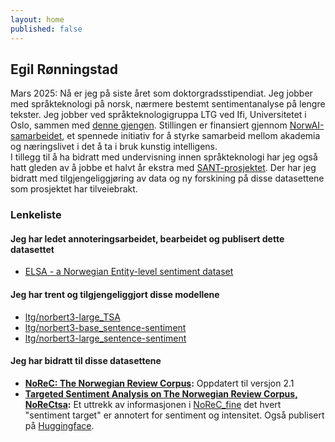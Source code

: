```yaml
---
layout: home
published: false
---
```

## Egil Rønningstad
Mars 2025: Nå er jeg på siste året som doktorgradsstipendiat. Jeg jobber med språkteknologi på norsk, nærmere bestemt sentimentanalyse på lengre tekster. Jeg jobber ved språkteknologigruppa LTG ved Ifi, Universitetet i Oslo, sammen med [denne gjengen](https://www.mn.uio.no/ifi/english/research/groups/ltg/). Stillingen er finansiert gjennom [NorwAI-samarbeidet](https://www.ntnu.edu/norwai), et spennede initiativ for å styrke samarbeid mellom akademia og næringslivet i det å ta i bruk kunstig intelligens.  
I tillegg til å ha bidratt med undervisning innen språkteknologi har jeg også hatt gleden av å jobbe et halvt år ekstra med [SANT-prosjektet](https://www.mn.uio.no/ifi/english/research/projects/sant/). Der har jeg bidratt med tilgjengeliggjøring av data og ny forskining på disse datasettene som prosjektet har tilveiebrakt.

### Lenkeliste

#### Jeg har ledet annoteringsarbeidet, bearbeidet og publisert dette datasettet
- [ELSA - a Norwegian Entity-level sentiment dataset](https://github.com/ltgoslo/ELSA)

#### Jeg har trent og tilgjengeliggjort disse modellene
- [ltg/norbert3-large_TSA](https://huggingface.co/ltg/norbert3-large_TSA)
- [ltg/norbert3-base_sentence-sentiment](https://huggingface.co/ltg/norbert3-base_sentence-sentiment)
- [ltg/norbert3-large_sentence-sentiment](https://huggingface.co/ltg/norbert3-large_sentence-sentiment)

#### Jeg har bidratt til disse datasettene
- **[NoReC: The Norwegian Review Corpus](https://github.com/ltgoslo/norec):** Oppdatert til versjon 2.1
- **[Targeted Sentiment Analysis on The Norwegian Review Corpus, NoReCtsa](https://github.com/ltgoslo/norec_tsa):** Et uttrekk av informasjonen i [NoReC_fine](https://github.com/ltgoslo/norec_fine) det hvert "sentiment target" er annotert for sentiment og intensitet. Også publisert på [Huggingface](https://huggingface.co/datasets/ltg/norec_tsa).
